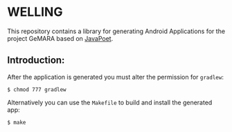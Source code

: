 WELLING
=======

This repository contains a library for generating Android Applications for the project GeMARA based on [JavaPoet][javapoet].

Introduction:
------------

After the application is generated you must alter the permission for `gradlew`:
    
    $ chmod 777 gradlew
 
Alternatively you can use the `Makefile` to build and install the generated app:

    $ make


[javapoet]: https://github.com/square/javapoet